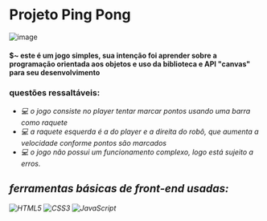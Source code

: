 # Projeto Ping Pong

![image](https://github.com/DanielProgrammer64/PingPong/assets/103775773/08125132-8ef2-41bd-a271-f48c8bfeda6f)



#### $~ este é um jogo simples, sua intenção foi aprender sobre a programação orientada aos objetos e uso da biblioteca e API "canvas" para seu desenvolvimento

### questões ressaltáveis:

<i>
  <ul>
    <li>
💻 o jogo consiste no player tentar marcar pontos usando uma barra como raquete
</li>
<li>
💻 a raquete esquerda é a do player e a direita do robô, que aumenta a velocidade conforme pontos são marcados
</li>
<li>
💻 o jogo não possui um funcionamento complexo, logo está sujeito a erros.
  </li>
</ul>

## ferramentas básicas de front-end usadas: 

![HTML5](https://img.shields.io/badge/html5-%23E34F26.svg?style=for-the-badge&logo=html5&logoColor=white)
![CSS3](https://img.shields.io/badge/css3-%231572B6.svg?style=for-the-badge&logo=css3&logoColor=white)
![JavaScript](https://img.shields.io/badge/javascript-%23323330.svg?style=for-the-badge&logo=javascript&logoColor=%23F7DF1E)

